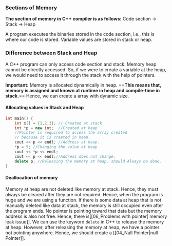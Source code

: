 ### Sections of Memory

**The section of memory in C++ compiler is as follows:**
	Code section -> Stack -> Heap

A program executes the binaries stored in the code section, i.e., this is where our code is stored. Variable values are stored in stack or heap.

### Difference between Stack and Heap
A C++ program can only access code section and stack. Memory heap cannot be directly accessed. So, if we were to create a  variable at the heap, we would need to access it through the stack with the help of pointers. 

**Important:** Memory is allocated dynamically in heap. ==**This means that, memory is assigned and known at runtime in heap and compile-time in stack.**== Hence, we can create a array with dynamic size.

#### Allocating values in Stack and Heap
```cpp
int main() {  
    int x[] = {1,2,3}; // Created at stack  
    int *p = new int;  //Created at heap  
	//Pointer is required to access the array created  
	// because it is created in heap.  
	cout << p << endl; //Address at heap.  
	*p = 5; //Changing the value at heap  
	cout << *p << endl;  
	cout << p << endl;//Address does not change.  
	delete p; //Releasing the memory at heap. should Always be done.
}
```

#### Deallocation of memory
Memory at heap are not deleted like memory at stack. Hence, they must always be cleared after they are not required. Hence, when the program is huge and we are using a function. If there is some data at heap that is not manually deleted like data at stack, the memory is still occupied even after the program ends. No pointer is pointing toward that data but the memory address is also not free. Hence, there is[[06_Problems with pointer| memory leak issue]]. We can use the keyword `delete` in C++ to release the memory at heap. However, after releasing the memory at heap, we have a pointer not pointing anywhere. Hence, we should create a [[04_Null Pointer|null Pointer]].